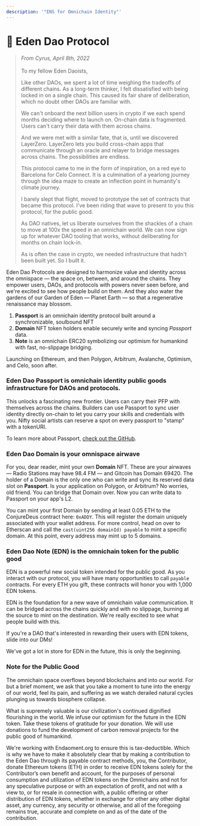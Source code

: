 ```yaml
---
description: '"ENS for Omnichain Identity"'
---
```


# 🌟 Eden Dao Protocol

> _From Cyrus, April 8th, 2022_\
> \
> To my fellow Eden Daoists,
>
>
>
> Like other DAOs, we spent a lot of time weighing the tradeoffs of different chains. As a long-term thinker, I felt dissatisfied with being locked in on a single chain. This caused its fair share of deliberation, which no doubt other DAOs are familiar with.&#x20;
>
> We can't onboard the next billion users in crypto if we each spend months deciding where to launch on. On-chain data is fragmented. Users can't carry their data with them across chains.&#x20;
>
> And we were met with a similar fate, that is, until we discovered LayerZero. LayerZero lets you build cross-chain apps that communicate through an oracle and relayer to bridge messages across chains. The possibilities are endless.
>
> This protocol came to me in the form of inspiration, on a red eye to Barcelona for Celo Connect. It is a culmination of a yearlong journey through the idea maze to create an inflection point in humanity's climate journey.&#x20;
>
> I barely slept that flight, moved to prototype the set of contracts that became this protocol. I've been riding that wave to present to you this protocol, for the public good.
>
> As DAO natives, let us liberate ourselves from the shackles of a chain to move at 100x the speed in an omnichain world. We can now sign up for whatever DAO tooling that works, without deliberating for months on chain lock-in.&#x20;
>
> As is often the case in crypto, we needed infrastructure that hadn't been built yet. So I built it.

Eden Dao Protocols are designed to harmonize value and identity across the omnispace — the space on, between, and around the chains. They empower users, DAOs, and protocols with powers never seen before, and we're excited to see how people build on them. And they also water the gardens of our Garden of Eden — Planet Earth — so that a regenerative renaissance may blossom.

1. **Passport** is an omnichain identity protocol built around a synchronizable, soulbound NFT
2. **Domain** NFT token holders enable securely write and syncing _Passport_ data.
3. **Note** is an omnichain ERC20 symbolizing our optimism for humankind with fast, no-slippage bridging.

Launching on Ethereum, and then Polygon, Arbitrum, Avalanche, Optimism, and Celo, soon after.

### Eden Dao **Passport** is omnichain identity public goods infrastructure for DAOs and protocols.

This unlocks a fascinating new frontier. Users can carry their PFP with themselves across the chains. Builders can use Passport to sync user identity directly on-chain to let you carry your skills and credentials with you. Nifty social artists can reserve a spot on every passport to "stamp" with a tokenURI.

To learn more about Passport, [check out the GitHub](https://github.com/edendao/protocol).&#x20;

### Eden Dao **Domain** is your omnispace airwave

For you, dear reader, mint your own **Domain** NFT. These are your airwaves — Radio Stations may have 98.4 FM — and Gitcoin has Domain 69420. The holder of a Domain is the only one who can write and sync its reserved data slot on **Passport**. Is your application on Polygon, or Arbitrum? No worries, old friend. You can bridge that Domain over. Now you can write data to Passport on your app's L2.

You can mint your first Domain by sending at least 0.05 ETH to the ConjureDeus contract here: `0xADDY`. This will register the domain uniquely associated with your wallet address. For more control, head on over to Etherscan and call the `cast(uint256 domainId) payable` to mint a specific domain. At this point, every address may mint up to 5 domains.

### Eden Dao **Note** (EDN) is the omnichain token for the public good

EDN is a powerful new social token intended for the public good. As you interact with our protocol, you will have many opportunities to call `payable` contracts. For every ETH you gift, these contracts will honor you with 1,000 EDN tokens.

EDN is the foundation for a new wave of omnichain value communication. It can be bridged across the chains quickly and with no slippage, burning at the source to mint on the destination. We're really excited to see what people build with this.

If you're a DAO that's interested in rewarding their users with EDN tokens, slide into our DMs!

We've got a lot in store for EDN in the future, this is only the beginning.

### Note for the Public Good

The omnichain space overflows beyond blockchains and into our world. For but a brief moment, we ask that you take a moment to tune into the energy of our world, feel its pain, and suffering as we watch derailed natural cycles plunging us towards biosphere collapse.

What is supremely valuable is our civilization's continued dignified flourishing in the world. We infuse our optimism for the future in the EDN token. Take these tokens of gratitude for your donation. We will use donations to fund the development of carbon removal projects for the public good of humankind.

We're working with Endaoment.org to ensure this is tax-deductible. Which is why we have to make it absolutely clear that by making a contribution to the Eden Dao through its payable contract methods, you, the Contributor, donate Ethereum tokens (ETH) in order to receive EDN tokens solely for the Contributor’s own benefit and account, for the purposes of personal consumption and utilization of EDN tokens on the Omnichains and not for any speculative purpose or with an expectation of profit, and not with a view to, or for resale in connection with, a public offering or other distribution of EDN tokens, whether in exchange for other any other digital asset, any currency, any security or otherwise, and all of the foregoing remains true, accurate and complete on and as of the date of the contribution.
